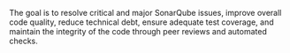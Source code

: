 The goal is to resolve critical and major SonarQube issues, improve overall code quality, reduce technical debt, ensure adequate test coverage, and maintain the integrity of the code through peer reviews and automated checks.
